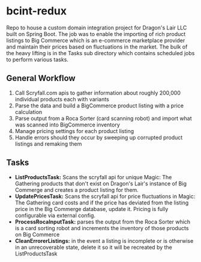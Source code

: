 # bcint-redux
Repo to house a custom domain integration project for Dragon's Lair LLC built on Spring Boot. The job was to enable the importing of rich product listings to Big Commerce which is an e-commerce marketplace provider and maintain their prices based on fluctuations in the market. The bulk of the heavy lifting is in the Tasks sub directory which contains scheduled jobs to perform various tasks. 

## General Workflow
1. Call Scryfall.com apis to gather information about roughly 200,000 individual products each with variants
2. Parse the data and build a BigCommerce product listing with a price calculation
3. Parse output from a Roca Sorter (card scanning robot) and import what was scanned into BigCommerce inventory
4. Manage pricing settings for each product listing
5. Handle errors should they occur by sweeping up corrupted product listings and remaking them

## Tasks
- **ListProductsTask:** Scans the scryfall api for unique Magic: The Gathering products that don't exist on Dragon's Lair's instance of Big Commerge and creates a product listing for them.
- **UpdatePricesTask:** Scans the scryfall api for price fluctuations in Magic: The Gathering card costs and if the price has deviated from the listing price in the Big Commerge database, update it. Pricing is fully configurable via external config.
- **ProcessRocaInputTask:** parses the output from the Roca Sorter which is a card sorting robot and increments the inventory of those products on Big Commerce
- **CleanErrorerListings:** in the event a listing is incomplete or is otherwise in an unrecoverable state, delete it so it will be recreated by the ListProductsTask
